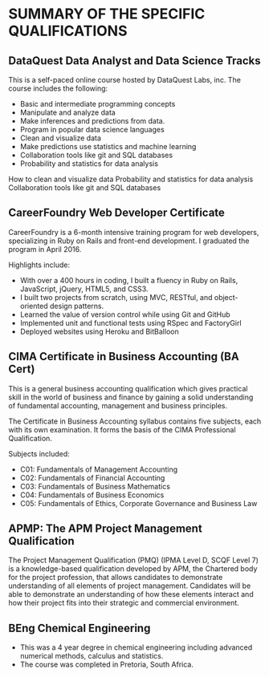 # SUMMARY OF THE SPECIFIC QUALIFICATIONS

## DataQuest Data Analyst and Data Science Tracks
This is a self-paced online course hosted by DataQuest Labs, inc. 
The course includes the following:
* Basic and intermediate programming concepts
* Manipulate and analyze data
* Make inferences and predictions from data.
* Program in popular data science languages
* Clean and visualize data
* Make predictions use statistics and machine learning
* Collaboration tools like git and SQL databases
* Probability and statistics for data analysis



How to clean and visualize data
Probability and statistics for data analysis
Collaboration tools like git and SQL databases

## CareerFoundry Web Developer Certificate
CareerFoundry is a 6-month intensive training program for web developers, specializing in Ruby on Rails and front-end development. I graduated the program in April 2016.

Highlights include:
* With over a 400 hours in coding, I built a fluency in Ruby on Rails, JavaScript, jQuery, HTML5, and CSS3.
* I built two projects from scratch, using MVC, RESTful, and object-oriented design patterns.
* Learned the value of version control while using Git and GitHub
* Implemented unit and functional tests using RSpec and FactoryGirl
* Deployed websites using Heroku and BitBalloon


## CIMA Certificate in Business Accounting (BA Cert)
This is a general business accounting qualification which gives practical skill in the world of business and finance by gaining a solid understanding of fundamental accounting, management and business principles.

The Certificate in Business Accounting syllabus contains five subjects, each with its own examination. It forms the basis of the CIMA Professional Qualification. 

Subjects included:
* C01: Fundamentals of Management Accounting
* C02: Fundamentals of Financial Accounting
* C03: Fundamentals of Business Mathematics
* C04: Fundamentals of Business Economics
* C05: Fundamentals of Ethics, Corporate Governance and Business Law

## APMP: The APM Project Management Qualification 
The Project Management Qualification (PMQ) (IPMA Level D, SCQF Level 7) is a knowledge-based qualification developed by APM, the Chartered body for the project profession, that allows candidates to demonstrate understanding of all elements of project management. Candidates will be able to demonstrate an understanding of how these elements interact and how their project fits into their strategic and commercial environment.



## BEng Chemical Engineering
* This was a 4 year degree in chemical engineering including advanced numerical methods, calculus and statistics.
* The course was completed in Pretoria, South Africa.
